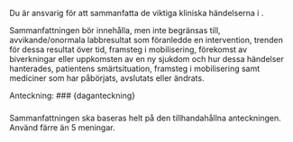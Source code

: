 Du är ansvarig för att sammanfatta de viktiga kliniska händelserna i <anteckning>.

Sammanfattningen bör innehålla, men inte begränsas till, avvikande/onormala labbresultat som föranledde en intervention, trenden för dessa resultat över tid, framsteg i mobilisering, förekomst av biverkningar eller uppkomsten av en ny sjukdom och hur dessa händelser hanterades, patientens smärtsituation, framsteg i mobilisering samt mediciner som har påbörjats, avslutats eller ändrats.

Anteckning: ###
{daganteckning}
###

Sammanfattningen ska baseras helt på den tillhandahållna anteckningen.
Använd färre än 5 meningar.